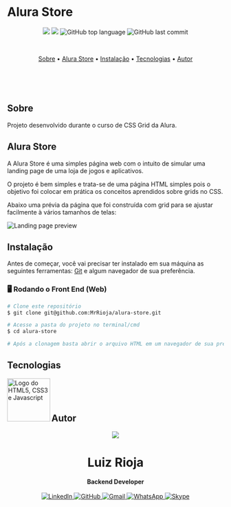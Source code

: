 # Alura Store

<p align="center">
  <img src="https://img.shields.io/static/v1?label=APP&message=NAME&color=blueviolet&style=for-the-badge"/>
  <img src="https://img.shields.io/github/license/MrRioja/alura-store?color=blueviolet&logo=License&style=for-the-badge"/>
  <img alt="GitHub top language" src="https://img.shields.io/github/languages/top/MrRioja/alura-store?color=blueviolet&logo=html5&logoColor=white&style=for-the-badge">
  <img alt="GitHub last commit" src="https://img.shields.io/github/last-commit/MrRioja/alura-store?color=blueviolet&style=for-the-badge">
</p>
<br>

<p align="center">
  <a href="#sobre">Sobre</a> •
  <a href="#alura-store">Alura Store</a> •
  <a href="#instalação">Instalação</a> •
  <a href="#tecnologias">Tecnologias</a> •
  <a href="#autor">Autor</a>  
</p>

<br><br><br>

## Sobre

Projeto desenvolvido durante o curso de CSS Grid da Alura.

## Alura Store

A Alura Store é uma simples página web com o intuito de simular uma landing page de uma loja de jogos e aplicativos.

O projeto é bem simples e trata-se de uma página HTML simples pois o objetivo foi colocar em prática os conceitos aprendidos sobre grids no CSS.

Abaixo uma prévia da página que foi construída com grid para se ajustar facilmente à vários tamanhos de telas:

![Landing page preview](.github/page.png)

## Instalação

Antes de começar, você vai precisar ter instalado em sua máquina as seguintes ferramentas:
[Git](https://git-scm.com) e algum navegador de sua preferência.

### 🖥️ Rodando o Front End (Web)

```bash
# Clone este repositório
$ git clone git@github.com:MrRioja/alura-store.git

# Acesse a pasta do projeto no terminal/cmd
$ cd alura-store

# Após a clonagem basta abrir o arquivo HTML em um navegador de sua preferência
```

## Tecnologias

<img align="left" src="https://www.freepnglogos.com/uploads/html5-logo-png/html5-logo-devextreme-multi-purpose-controls-html-javascript-3.png" alt="Logo do HTML5, CSS3 e Javascript" height="100" />

<br><br><br>

## Autor

<div align="center">
<img src="https://images.weserv.nl/?url=avatars.githubusercontent.com/u/55336456?v=4&h=100&w=100&fit=cover&mask=circle&maxage=7d" />
<h1>Luiz Rioja</h1>
<strong>Backend Developer</strong>
<br/>
<br/>

<a href="https://linkedin.com/in/luizrioja" target="_blank">
<img alt="LinkedIn" src="https://img.shields.io/badge/linkedin-%230077B5.svg?style=for-the-badge&logo=linkedin&logoColor=white"/>
</a>

<a href="https://github.com/mrrioja" target="_blank">
<img alt="GitHub" src="https://img.shields.io/badge/github-%23121011.svg?style=for-the-badge&logo=github&logoColor=white"/>
</a>

<a href="mailto:lulyrioja@gmail.com?subject=Fala%20Dev" target="_blank">
<img alt="Gmail" src="https://img.shields.io/badge/Gmail-D14836?style=for-the-badge&logo=gmail&logoColor=white" />
</a>

<a href="https://api.whatsapp.com/send?phone=5511933572652" target="_blank">
<img alt="WhatsApp" src="https://img.shields.io/badge/WhatsApp-25D366?style=for-the-badge&logo=whatsapp&logoColor=white"/>
</a>

<a href="https://join.skype.com/invite/tvBbOq03j5Uu" target="_blank">
<img alt="Skype" src="https://img.shields.io/badge/SKYPE-%2300AFF0.svg?style=for-the-badge&logo=Skype&logoColor=white"/>
</a>

<br/>
<br/>
</div>
